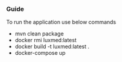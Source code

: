 ### Guide
To run the application use below commands
- mvn clean package
- docker rmi luxmed:latest
- docker build -t luxmed:latest .
- docker-compose up
